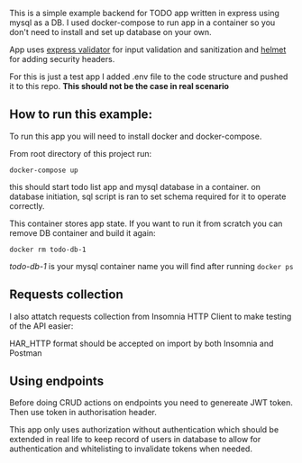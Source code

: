 This is a simple example backend for TODO app written in express using mysql as a DB. I used docker-compose to run app in a container so you don't need to install and set up database on your own.

App uses [express validator](https://express-validator.github.io/docs) for input validation and sanitization and [helmet](https://helmetjs.github.io) for adding security headers.

For this is just a test app I added .env file to the code structure and pushed it to this repo. <b>This should not be the case in real scenario</b>

## How to run this example:

To run this app you will need to install docker and docker-compose.

From root directory of this project run:

`docker-compose up`

this should start todo list app and mysql database in a container. on database initiation, sql script is ran to set schema required for it to operate correctly.

This container stores app state. If you want to run it from scratch you can remove DB container and build it again:

`docker rm todo-db-1`

_todo-db-1_ is your mysql container name you will find after running `docker ps`

## Requests collection

I also attatch requests collection from Insomnia HTTP Client to make testing of the API easier:

HAR_HTTP format should be accepted on import by both Insomnia and Postman

## Using endpoints

Before doing CRUD actions on endpoints you need to genereate JWT token.
Then use token in authorisation header.

This app only uses authorization without authentication which should be extended in real life to keep record of users in database to allow for authentication and whitelisting to invalidate tokens when needed.
